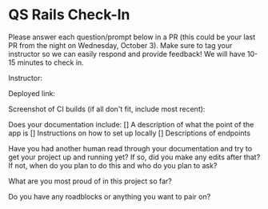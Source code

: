 # QS Rails Check-In 

Please answer each question/prompt below in a PR (this could be your last PR from the night on Wednesday, October 3). Make sure to tag your instructor so we can easily respond and provide feedback! We will have 10-15 minutes to check in. 

Instructor: 

Deployed link:

Screenshot of CI builds (if all don't fit, include most recent):

Does your documentation include:
[] A description of what the point of the app is
[] Instructions on how to set up locally
[] Descriptions of endpoints 

Have you had another human read through your documentation and try to get your project up and running yet? If so, did you make any edits after that? If not, when do you plan to do this and who do you plan to ask?

What are you most proud of in this project so far?

Do you have any roadblocks or anything you want to pair on?
